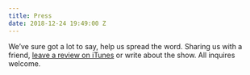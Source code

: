 ```yaml
---
title: Press
date: 2018-12-24 19:49:00 Z
---
```


We’ve sure got a lot to say, help us spread the word. Sharing us with a friend, [leave a review on iTunes](https://youtu.be/EhnLJwmEy_k?t=601) or write about the show. All inquires welcome.